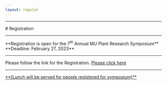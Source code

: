 ```yaml
---
layout: regular
---
```


<hr style="clear: both;" />
# Registration 
<hr style="clear: both;" />
**Registration is open for the 7<sup>th</sup> Annual MU Plant Research Symposium** <br />
**Deadline: February 27, 2023**
<hr style="clear: both;" />
Please follow the link for the Registration. <a href="https://docs.google.com/forms/d/e/1FAIpQLSf0EVO-kMtBZ7qBLz_PV9wxqXcSuL-YsUtRRtJ-7zjnKsIfgw/viewform?usp=sf_link" target="_blank"> Please click here 
 <hr style="clear: both;" />
  **(Lunch will be served for people registered for symposium)**
